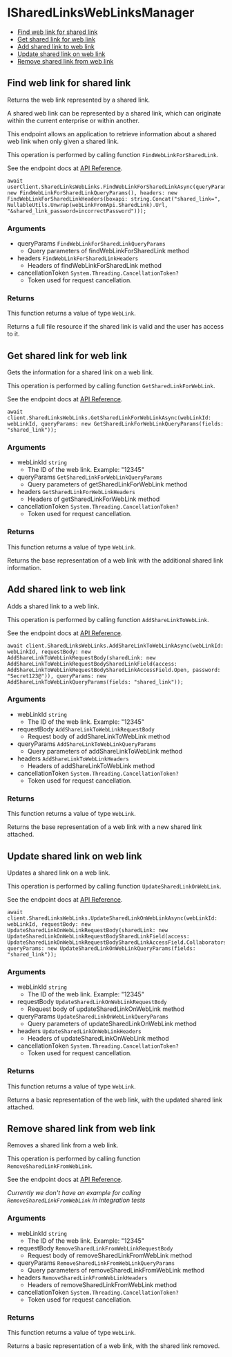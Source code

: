 # ISharedLinksWebLinksManager


- [Find web link for shared link](#find-web-link-for-shared-link)
- [Get shared link for web link](#get-shared-link-for-web-link)
- [Add shared link to web link](#add-shared-link-to-web-link)
- [Update shared link on web link](#update-shared-link-on-web-link)
- [Remove shared link from web link](#remove-shared-link-from-web-link)

## Find web link for shared link

Returns the web link represented by a shared link.

A shared web link can be represented by a shared link,
which can originate within the current enterprise or within another.

This endpoint allows an application to retrieve information about a
shared web link when only given a shared link.

This operation is performed by calling function `FindWebLinkForSharedLink`.

See the endpoint docs at
[API Reference](https://developer.box.com/reference/get-shared-items-web-links/).

<!-- sample get_shared_items#web_links -->
```
await userClient.SharedLinksWebLinks.FindWebLinkForSharedLinkAsync(queryParams: new FindWebLinkForSharedLinkQueryParams(), headers: new FindWebLinkForSharedLinkHeaders(boxapi: string.Concat("shared_link=", NullableUtils.Unwrap(webLinkFromApi.SharedLink).Url, "&shared_link_password=incorrectPassword")));
```

### Arguments

- queryParams `FindWebLinkForSharedLinkQueryParams`
  - Query parameters of findWebLinkForSharedLink method
- headers `FindWebLinkForSharedLinkHeaders`
  - Headers of findWebLinkForSharedLink method
- cancellationToken `System.Threading.CancellationToken?`
  - Token used for request cancellation.


### Returns

This function returns a value of type `WebLink`.

Returns a full file resource if the shared link is valid and
the user has access to it.


## Get shared link for web link

Gets the information for a shared link on a web link.

This operation is performed by calling function `GetSharedLinkForWebLink`.

See the endpoint docs at
[API Reference](https://developer.box.com/reference/get-web-links-id-get-shared-link/).

<!-- sample get_web_links_id#get_shared_link -->
```
await client.SharedLinksWebLinks.GetSharedLinkForWebLinkAsync(webLinkId: webLinkId, queryParams: new GetSharedLinkForWebLinkQueryParams(fields: "shared_link"));
```

### Arguments

- webLinkId `string`
  - The ID of the web link. Example: "12345"
- queryParams `GetSharedLinkForWebLinkQueryParams`
  - Query parameters of getSharedLinkForWebLink method
- headers `GetSharedLinkForWebLinkHeaders`
  - Headers of getSharedLinkForWebLink method
- cancellationToken `System.Threading.CancellationToken?`
  - Token used for request cancellation.


### Returns

This function returns a value of type `WebLink`.

Returns the base representation of a web link with the
additional shared link information.


## Add shared link to web link

Adds a shared link to a web link.

This operation is performed by calling function `AddShareLinkToWebLink`.

See the endpoint docs at
[API Reference](https://developer.box.com/reference/put-web-links-id-add-shared-link/).

<!-- sample put_web_links_id#add_shared_link -->
```
await client.SharedLinksWebLinks.AddShareLinkToWebLinkAsync(webLinkId: webLinkId, requestBody: new AddShareLinkToWebLinkRequestBody(sharedLink: new AddShareLinkToWebLinkRequestBodySharedLinkField(access: AddShareLinkToWebLinkRequestBodySharedLinkAccessField.Open, password: "Secret123@")), queryParams: new AddShareLinkToWebLinkQueryParams(fields: "shared_link"));
```

### Arguments

- webLinkId `string`
  - The ID of the web link. Example: "12345"
- requestBody `AddShareLinkToWebLinkRequestBody`
  - Request body of addShareLinkToWebLink method
- queryParams `AddShareLinkToWebLinkQueryParams`
  - Query parameters of addShareLinkToWebLink method
- headers `AddShareLinkToWebLinkHeaders`
  - Headers of addShareLinkToWebLink method
- cancellationToken `System.Threading.CancellationToken?`
  - Token used for request cancellation.


### Returns

This function returns a value of type `WebLink`.

Returns the base representation of a web link with a new shared
link attached.


## Update shared link on web link

Updates a shared link on a web link.

This operation is performed by calling function `UpdateSharedLinkOnWebLink`.

See the endpoint docs at
[API Reference](https://developer.box.com/reference/put-web-links-id-update-shared-link/).

<!-- sample put_web_links_id#update_shared_link -->
```
await client.SharedLinksWebLinks.UpdateSharedLinkOnWebLinkAsync(webLinkId: webLinkId, requestBody: new UpdateSharedLinkOnWebLinkRequestBody(sharedLink: new UpdateSharedLinkOnWebLinkRequestBodySharedLinkField(access: UpdateSharedLinkOnWebLinkRequestBodySharedLinkAccessField.Collaborators)), queryParams: new UpdateSharedLinkOnWebLinkQueryParams(fields: "shared_link"));
```

### Arguments

- webLinkId `string`
  - The ID of the web link. Example: "12345"
- requestBody `UpdateSharedLinkOnWebLinkRequestBody`
  - Request body of updateSharedLinkOnWebLink method
- queryParams `UpdateSharedLinkOnWebLinkQueryParams`
  - Query parameters of updateSharedLinkOnWebLink method
- headers `UpdateSharedLinkOnWebLinkHeaders`
  - Headers of updateSharedLinkOnWebLink method
- cancellationToken `System.Threading.CancellationToken?`
  - Token used for request cancellation.


### Returns

This function returns a value of type `WebLink`.

Returns a basic representation of the web link, with the updated shared
link attached.


## Remove shared link from web link

Removes a shared link from a web link.

This operation is performed by calling function `RemoveSharedLinkFromWebLink`.

See the endpoint docs at
[API Reference](https://developer.box.com/reference/put-web-links-id-remove-shared-link/).

*Currently we don't have an example for calling `RemoveSharedLinkFromWebLink` in integration tests*

### Arguments

- webLinkId `string`
  - The ID of the web link. Example: "12345"
- requestBody `RemoveSharedLinkFromWebLinkRequestBody`
  - Request body of removeSharedLinkFromWebLink method
- queryParams `RemoveSharedLinkFromWebLinkQueryParams`
  - Query parameters of removeSharedLinkFromWebLink method
- headers `RemoveSharedLinkFromWebLinkHeaders`
  - Headers of removeSharedLinkFromWebLink method
- cancellationToken `System.Threading.CancellationToken?`
  - Token used for request cancellation.


### Returns

This function returns a value of type `WebLink`.

Returns a basic representation of a web link, with the
shared link removed.


